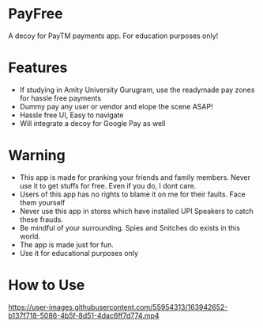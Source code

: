 # PayFree
A decoy for PayTM payments app. For education purposes only!

# Features
- If studying in Amity University Gurugram, use the readymade pay zones for hassle free payments
- Dummy pay any user or vendor and elope the scene ASAP!
- Hassle free UI, Easy to navigate
- Will integrate a decoy for Google Pay as well


# Warning
- This app is made for pranking your friends and family members. Never use it to get stuffs for free. Even if you do, I dont care.
- Users of this app has no rights to blame it on me for their faults. Face them yourself
- Never use this app in stores which have installed UPI Speakers to catch these frauds.
- Be mindful of your surrounding. Spies and Snitches do exists in this world.
- The app is made just for fun.     
- Use it for educational purposes only

# How to Use



https://user-images.githubusercontent.com/55954313/163942652-b137f718-5086-4b5f-8d51-4dac6ff7d774.mp4

